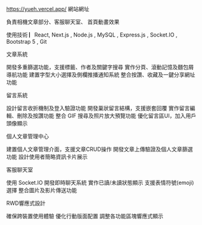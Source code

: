 https://yueh.vercel.app/ 
網站網址

負責相機文章部分、客服聊天室、 首頁動畫效果

使用技術  ▏React, Next.js , Node.js , MySQL , Express.js ,  Socket.IO , Bootstrap 5 , Git 

文章系統 

開發多重篩選功能，支援標籤、作者及關鍵字搜尋
實作分頁、滾動記憶及麵包屑導航功能
建置字型大小選擇及側欄推播通知系統
整合按讚、收藏及一鍵分享網址功能


留言系統 

設計留言收折機制及登入驗證功能
開發巢狀留言結構，支援嵌套回覆
實作留言編輯、刪除及按讚功能
整合 GIF 搜尋及照片放大預覽功能
優化留言區UI，加入用戶頭像顯示


個人文章管理中心 

建置個人文章管理介面，支援文章CRUD操作
開發文章上傳驗證及個人文章篩選功能
設計使用者簡略資訊卡片展示


客服聊天室

使用 Socket.IO 開發即時聊天系統
實作已讀/未讀狀態顯示
支援表情符號(emoji)選擇
整合圖片及影片傳送功能


RWD響應式設計

確保跨裝置使用體驗
優化行動版面配置
調整各功能區塊響應式顯示
